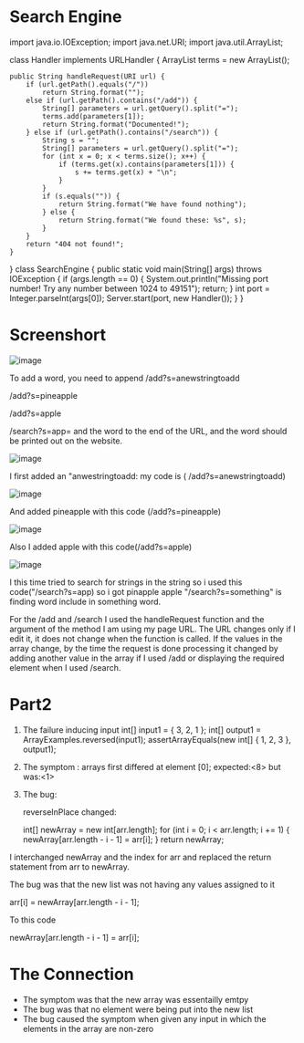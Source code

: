 # Search Engine


import java.io.IOException;
import java.net.URI;
import java.util.ArrayList;

class Handler implements URLHandler {
    ArrayList<String> terms = new ArrayList<String>();

    public String handleRequest(URI url) {
        if (url.getPath().equals("/"))
            return String.format("");
        else if (url.getPath().contains("/add")) {
            String[] parameters = url.getQuery().split("=");
            terms.add(parameters[1]);
            return String.format("Documented!");
        } else if (url.getPath().contains("/search")) {
            String s = "";
            String[] parameters = url.getQuery().split("=");
            for (int x = 0; x < terms.size(); x++) {
                if (terms.get(x).contains(parameters[1])) {
                    s += terms.get(x) + "\n";
                }
            }
            if (s.equals("")) {
                return String.format("We have found nothing");
            } else {
                return String.format("We found these: %s", s);
            }
        }
        return "404 not found!";
    }
}
class SearchEngine {
    public static void main(String[] args) throws IOException {
        if (args.length == 0) {
            System.out.println("Missing port number! Try any number between 1024 to 49151");
            return;
        }
        int port = Integer.parseInt(args[0]);
        Server.start(port, new Handler());
    }
}
                                             
                                          
# Screenshort                             
![image](https://user-images.githubusercontent.com/114322721/195969968-58b33225-4ba9-4052-9a23-ce03f9d0755d.png)
                                             
To add a word, you need to append /add?s=anewstringtoadd

/add?s=pineapple

/add?s=apple

/search?s=app= and the word to the end of the URL, and the word should be printed out on the website.
                                             
![image](https://user-images.githubusercontent.com/114322721/195970672-75e912d3-6f9a-4640-ae3a-a374123e6b01.png)
                                             
I first added an "anwestringtoadd: my code is ( /add?s=anewstringtoadd) 
                                             
![image](https://user-images.githubusercontent.com/114322721/195970763-04a92f26-1617-48ea-994f-3799ce6c054e.png)
                                             
And added pineapple with this code (/add?s=pineapple)

![image](https://user-images.githubusercontent.com/114322721/195970772-27cb2c62-491b-439c-992e-29858f041170.png)
                                             
Also I added apple with this code(/add?s=apple)


![image](https://user-images.githubusercontent.com/114322721/195970711-d2984343-bbb3-4a9e-94cf-899ee4aece6a.png)

I this time tried to search for strings in the string so i used this code("/search?s=app)
so i got pinapple apple
"/search?s=something" is finding word include in something word.

For the /add and /search I used the handleRequest function and the argument of the method I am using my page URL. The URL changes only if I edit it, it does not change when the function is called. If the values in the array change, by the time the request is done processing it changed by adding another value in the array if I used /add or displaying the required element when I used /search.

# Part2

1. The failure inducing input  int[] input1 = { 3, 2, 1 };
    int[] output1 = ArrayExamples.reversed(input1);
    assertArrayEquals(new int[] { 1, 2, 3 }, output1);

2. The symptom : arrays first differed at element [0]; expected:<8> but was:<1>

3. The bug: 
    
    reverseInPlace changed:
    
    int[] newArray = new int[arr.length];
    for (int i = 0; i < arr.length; i += 1) {
      newArray[arr.length - i - 1] = arr[i];
    }
    return newArray;

I interchanged newArray and the index for arr and replaced the return statement from arr to newArray.

The bug was that the new list was not having any values assigned to it 

arr[i] = newArray[arr.length - i - 1];

To this code 
                                   
newArray[arr.length - i - 1] = arr[i];

# The Connection

* The symptom was that the new array was essentailly emtpy
* The bug was that no element were being put into the new list
* The bug caused the symptom when given any input in which the elements in the array are non-zero

